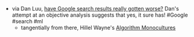 - via Dan Luu, [have Google search results really gotten worse?](https://danluu.com/seo-spam/) Dan's attempt at an objective analysis suggests that yes, it sure has! #Google #search #ml
	- tangentially from there, Hillel Wayne's [Algorithm Monocultures](https://buttondown.email/hillelwayne/archive/algorithm-monocultures/)